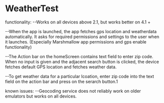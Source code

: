 # WeatherTest

functionality:
--Works on all devices above 2.1, but works better on 4.1 +


--When the app is launched, the app fetches gps location and weatherdata automatically. It asks for required permissions and settings
to the user when it launches. (Especially Marshmallow app permissions and gps enable functionality)

--The Action bar on the homeScreen contains text field to enter zip code. When no input is given and the adjacent search button is clicked,
the device fetches default GPS location and fetches weather data.

--To get weather data for a particular lcoation, enter zip code into the text field on the action bar and press on 
the serarch button.1

known issues:
--Geocoding service does not reliably work on older emulators but works on all devices.






